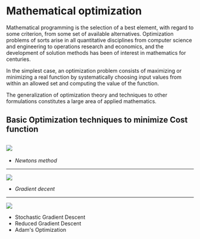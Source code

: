 # Mathematical optimization 
Mathematical programming is the selection of a best element, with regard to some criterion, from some set of available alternatives.
Optimization problems of sorts arise in all quantitative disciplines from computer science and engineering to operations research and economics, and the development of solution methods has been of interest in mathematics for centuries.

In the simplest case, an optimization problem consists of maximizing or minimizing a real function by systematically choosing input values from within an allowed set and computing the value of the function.

The generalization of optimization theory and techniques to other formulations constitutes a large area of applied mathematics.

Basic Optimization techniques to minimize Cost function
-------------


![](https://github.com/DASHANANT/Deep-Learning-Basics-Python-files/blob/main/Optimizaiton/Constraint-set-lines-points-number-solutions.jpg)
--------------------
- *Newtons method*
-----------------------
![](https://github.com/DASHANANT/Deep-Learning-Basics-Python-files/blob/main/Optimizaiton/Constraint-set-lines-points-number-solutions.jpg)

- *Gradient decent* 
-----------------------
![](https://github.com/DASHANANT/Deep-Learning-Basics-Python-files/blob/main/Optimizaiton/Constraint-set-lines-points-number-solutions.jpg)

- Stochastic Gradient Descent
- Reduced Gradient Descent 
- Adam's Optimization
